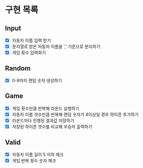 # 구현 목록

## Input
- [x] 자동차 이름 입력 받기
- [x] 문자열로 받은 자동차 이름을 ',' 기준으로 분리하기
- [x] 게임 횟수 입력하기

## Random
- [x] 0-9까지 랜덤 숫자 생성하기

## Game
- [x] 게임 횟수만큼 반복해 라운드 실행하기
- [x] 자동차 이름 갯수만큼 반복해 랜덤 숫자가 4이상일 경우 하이픈 추가하기
- [x] 라운드마다 진행된 결과값 저장하기
- [x] 저장된 하이픈 갯수를 비교해 우승자 출력하기

## Valid
- [x] 자동차 이름 길이 5 이하 체크
- [x] 게임 반복 횟수 숫자 체크